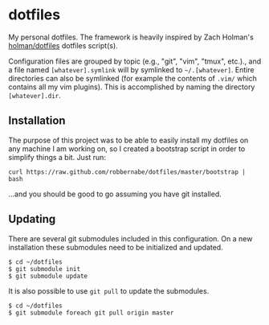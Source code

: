 dotfiles
========

My personal dotfiles. The framework is heavily inspired by Zach Holman's
[holman/dotfiles](https://github.com/holman/dotfiles) dotfiles script(s).

Configuration files are grouped by topic (e.g., "git", "vim", "tmux", etc.).,
and a file named `[whatever].symlink` will by symlinked to `~/.[whatever]`.
Entire directories can also be symlinked (for example the contents of `.vim/`
which contains all my vim plugins). This is accomplished by naming the
directory `[whatever].dir`.

## Installation

The purpose of this project was to be able to easily install my dotfiles on any
machine I am working on, so I created a bootstrap script in order to simplify
things a bit. Just run:

`curl https://raw.github.com/robbernabe/dotfiles/master/bootstrap | bash`

...and you should be good to go assuming you have git installed.

## Updating

There are several git submodules included in this configuration. On a new
installation these submodules need to be initialized and updated.

    $ cd ~/dotfiles
    $ git submodule init
    $ git submodule update

It is also possible to use `git pull` to update the submodules.

    $ cd ~/dotfiles
    $ git submodule foreach git pull origin master


